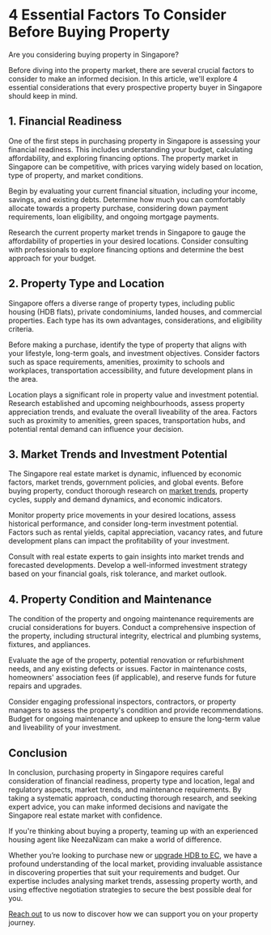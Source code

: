 # 4 Essential Factors To Consider Before Buying Property
Are you considering buying property in Singapore?

Before diving into the property market, there are several crucial factors to consider to make an informed decision. In this article, we'll explore 4 essential considerations that every prospective property buyer in Singapore should keep in mind.

1\. Financial Readiness
-----------------------

One of the first steps in purchasing property in Singapore is assessing your financial readiness. This includes understanding your budget, calculating affordability, and exploring financing options. The property market in Singapore can be competitive, with prices varying widely based on location, type of property, and market conditions.

Begin by evaluating your current financial situation, including your income, savings, and existing debts. Determine how much you can comfortably allocate towards a property purchase, considering down payment requirements, loan eligibility, and ongoing mortgage payments.

Research the current property market trends in Singapore to gauge the affordability of properties in your desired locations. Consider consulting with professionals to explore financing options and determine the best approach for your budget.

2\. Property Type and Location
------------------------------

Singapore offers a diverse range of property types, including public housing (HDB flats), private condominiums, landed houses, and commercial properties. Each type has its own advantages, considerations, and eligibility criteria.

Before making a purchase, identify the type of property that aligns with your lifestyle, long-term goals, and investment objectives. Consider factors such as space requirements, amenities, proximity to schools and workplaces, transportation accessibility, and future development plans in the area.

Location plays a significant role in property value and investment potential. Research established and upcoming neighbourhoods, assess property appreciation trends, and evaluate the overall liveability of the area. Factors such as proximity to amenities, green spaces, transportation hubs, and potential rental demand can influence your decision.

3\. Market Trends and Investment Potential
------------------------------------------

The Singapore real estate market is dynamic, influenced by economic factors, market trends, government policies, and global events. Before buying property, conduct thorough research on [market trends](https://www.neezanizam.com/property-nuggets/real-estate-trends-for-2024-what-homebuyers-can-expect "Real Estate Trends For 2024: What Homebuyers Can Expect"), property cycles, supply and demand dynamics, and economic indicators.

Monitor property price movements in your desired locations, assess historical performance, and consider long-term investment potential. Factors such as rental yields, capital appreciation, vacancy rates, and future development plans can impact the profitability of your investment.

Consult with real estate experts to gain insights into market trends and forecasted developments. Develop a well-informed investment strategy based on your financial goals, risk tolerance, and market outlook.

4\. Property Condition and Maintenance
--------------------------------------

The condition of the property and ongoing maintenance requirements are crucial considerations for buyers. Conduct a comprehensive inspection of the property, including structural integrity, electrical and plumbing systems, fixtures, and appliances.

Evaluate the age of the property, potential renovation or refurbishment needs, and any existing defects or issues. Factor in maintenance costs, homeowners' association fees (if applicable), and reserve funds for future repairs and upgrades.

Consider engaging professional inspectors, contractors, or property managers to assess the property's condition and provide recommendations. Budget for ongoing maintenance and upkeep to ensure the long-term value and liveability of your investment.

Conclusion
----------

In conclusion, purchasing property in Singapore requires careful consideration of financial readiness, property type and location, legal and regulatory aspects, market trends, and maintenance requirements. By taking a systematic approach, conducting thorough research, and seeking expert advice, you can make informed decisions and navigate the Singapore real estate market with confidence.

If you're thinking about buying a property, teaming up with an experienced housing agent like NeezaNizam can make a world of difference.

Whether you’re looking to purchase new or [upgrade HDB to EC](https://www.neezanizam.com/upgrade-from-hdb-to-executive-condo "HDB To EC"), we have a profound understanding of the local market, providing invaluable assistance in discovering properties that suit your requirements and budget. Our expertise includes analysing market trends, assessing property worth, and using effective negotiation strategies to secure the best possible deal for you.

[Reach out](https://www.neezanizam.com/contactus) to us now to discover how we can support you on your property journey.